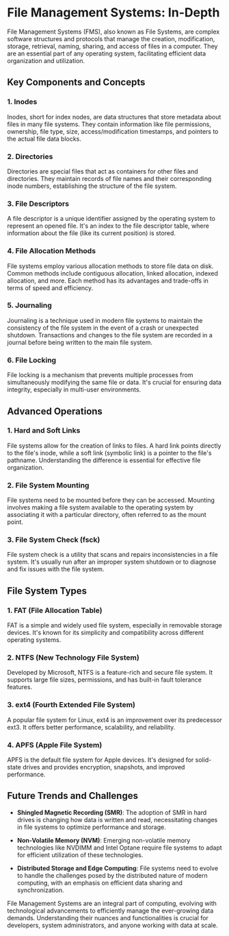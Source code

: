 # File Management Systems: In-Depth

File Management Systems (FMS), also known as File Systems, are complex software structures and protocols that manage the creation, modification, storage, retrieval, naming, sharing, and access of files in a computer. They are an essential part of any operating system, facilitating efficient data organization and utilization.

## Key Components and Concepts

### 1. **Inodes**

Inodes, short for index nodes, are data structures that store metadata about files in many file systems. They contain information like file permissions, ownership, file type, size, access/modification timestamps, and pointers to the actual file data blocks.

### 2. **Directories**

Directories are special files that act as containers for other files and directories. They maintain records of file names and their corresponding inode numbers, establishing the structure of the file system.

### 3. **File Descriptors**

A file descriptor is a unique identifier assigned by the operating system to represent an opened file. It's an index to the file descriptor table, where information about the file (like its current position) is stored.

### 4. **File Allocation Methods**

File systems employ various allocation methods to store file data on disk. Common methods include contiguous allocation, linked allocation, indexed allocation, and more. Each method has its advantages and trade-offs in terms of speed and efficiency.

### 5. **Journaling**

Journaling is a technique used in modern file systems to maintain the consistency of the file system in the event of a crash or unexpected shutdown. Transactions and changes to the file system are recorded in a journal before being written to the main file system.

### 6. **File Locking**

File locking is a mechanism that prevents multiple processes from simultaneously modifying the same file or data. It's crucial for ensuring data integrity, especially in multi-user environments.

## Advanced Operations

### 1. **Hard and Soft Links**

File systems allow for the creation of links to files. A hard link points directly to the file's inode, while a soft link (symbolic link) is a pointer to the file's pathname. Understanding the difference is essential for effective file organization.

### 2. **File System Mounting**

File systems need to be mounted before they can be accessed. Mounting involves making a file system available to the operating system by associating it with a particular directory, often referred to as the mount point.

### 3. **File System Check (fsck)**

File system check is a utility that scans and repairs inconsistencies in a file system. It's usually run after an improper system shutdown or to diagnose and fix issues with the file system.

## File System Types

### 1. **FAT (File Allocation Table)**

FAT is a simple and widely used file system, especially in removable storage devices. It's known for its simplicity and compatibility across different operating systems.

### 2. **NTFS (New Technology File System)**

Developed by Microsoft, NTFS is a feature-rich and secure file system. It supports large file sizes, permissions, and has built-in fault tolerance features.

### 3. **ext4 (Fourth Extended File System)**

A popular file system for Linux, ext4 is an improvement over its predecessor ext3. It offers better performance, scalability, and reliability.

### 4. **APFS (Apple File System)**

APFS is the default file system for Apple devices. It's designed for solid-state drives and provides encryption, snapshots, and improved performance.

## Future Trends and Challenges

- **Shingled Magnetic Recording (SMR)**: The adoption of SMR in hard drives is changing how data is written and read, necessitating changes in file systems to optimize performance and storage.

- **Non-Volatile Memory (NVM)**: Emerging non-volatile memory technologies like NVDIMM and Intel Optane require file systems to adapt for efficient utilization of these technologies.

- **Distributed Storage and Edge Computing**: File systems need to evolve to handle the challenges posed by the distributed nature of modern computing, with an emphasis on efficient data sharing and synchronization.

File Management Systems are an integral part of computing, evolving with technological advancements to efficiently manage the ever-growing data demands. Understanding their nuances and functionalities is crucial for developers, system administrators, and anyone working with data at scale.